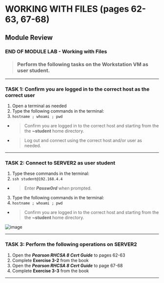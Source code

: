 # WORKING WITH FILES (pages 62-63, 67-68)
## Module Review

### END OF MODULE LAB - Working with Files

> ### Perform the following tasks on the **Workstation VM** as user **student**.

******
### TASK 1: Confirm you are logged in to the correct host as the correct user
1. Open a terminal as needed
2. Type the following commands in the terminal:
3. `hostname ; whoami ; pwd `
- > Confirm you are logged in to the correct host and starting from the the **~student** home directory.
- > Log out and connect using the correct host and/or user as needed.
******
### TASK 2: Connect to SERVER2 as user student
1. Type these commands in the terminal: 
2. `ssh student@192.168.4.4 `
- > Enter ***Passw0rd*** when prompted.
3. Type the following commands in the terminal:
4. `hostname ; whoami ; pwd `
- > Confirm you are logged in to the correct host and starting from the the **~student** home directory.

![image](https://user-images.githubusercontent.com/36435980/144498336-a8167036-c939-4374-860c-2a720abf1ffd.png)

*****
### TASK 3:  Perform the following operations on SERVER2
1. Open the ***Pearson RHCSA 8 Cert Guide*** to pages 62-63 
2. Complete **Exercise 3-2** from the book
3. Open the ***Pearson RHCSA 8 Cert Guide*** to page 67-68
4. Complete **Exercise 3-3** from the book

******
